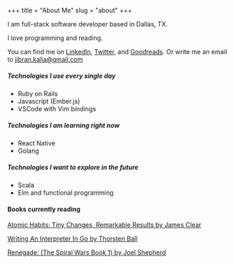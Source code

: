 +++
title = "About Me"
slug = "about"
+++

I am full-stack software developer based in Dallas, TX.

I love programming and reading.

You can find me on [LinkedIn](https://www.linkedin.com/in/jibran-kalia/), [Twitter](https://twitter.com/jibrankalia), and [Goodreads](https://www.goodreads.com/jibrankalia). Or write me an email to jibran.kalia@gmail.com


##### Technologies I use every single day

- Ruby on Rails 
- Javascript (Ember.js)
- VSCode with Vim bindings

##### Technologies I am learning right now

- React Native
- Golang

##### Technologies I want to explore in the future

- Scala
- Elm and functional programming

#### Books currently reading

[Atomic Habits: Tiny Changes, Remarkable Results by James Clear](https://amzn.to/2KGYBLQ)

[Writing An Interpreter In Go by Thorsten Ball](https://interpreterbook.com/)

[Renegade: (The Spiral Wars Book 1) by Joel Shepherd](https://amzn.to/2Siv65k)

